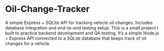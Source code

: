 # Oil-Change-Tracker
A simple Express + SQLite API for tracking vehicle oil changes. Includes database integration and end-to-end testing setup.
This is a small project I built to practice backend development and QA testing. It’s a simple Node.js + Express API connected to a SQLite database that keeps track of oil changes for a vehicle.

